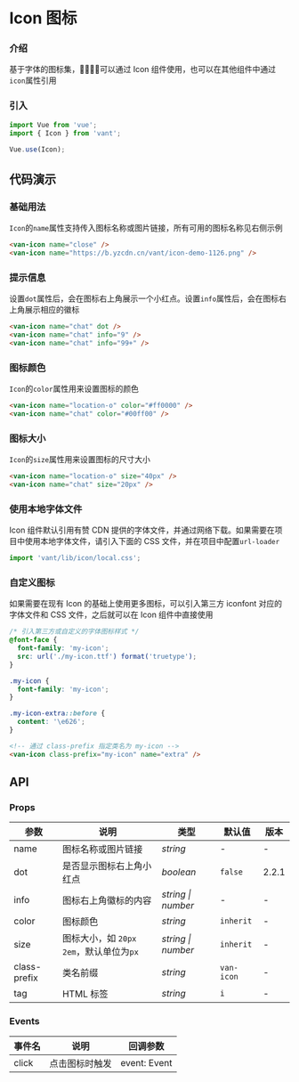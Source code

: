 # Icon 图标

### 介绍

基于字体的图标集，可以通过 Icon 组件使用，也可以在其他组件中通过`icon`属性引用

### 引入

``` javascript
import Vue from 'vue';
import { Icon } from 'vant';

Vue.use(Icon);
```

## 代码演示

### 基础用法

`Icon`的`name`属性支持传入图标名称或图片链接，所有可用的图标名称见右侧示例

```html
<van-icon name="close" />
<van-icon name="https://b.yzcdn.cn/vant/icon-demo-1126.png" />
```

### 提示信息

设置`dot`属性后，会在图标右上角展示一个小红点。设置`info`属性后，会在图标右上角展示相应的徽标

```html
<van-icon name="chat" dot />
<van-icon name="chat" info="9" />
<van-icon name="chat" info="99+" />
```


### 图标颜色

`Icon`的`color`属性用来设置图标的颜色

```html
<van-icon name="location-o" color="#ff0000" />
<van-icon name="chat" color="#00ff00" />
```

### 图标大小

`Icon`的`size`属性用来设置图标的尺寸大小

```html
<van-icon name="location-o" size="40px" />
<van-icon name="chat" size="20px" />
```

### 使用本地字体文件

Icon 组件默认引用有赞 CDN 提供的字体文件，并通过网络下载。如果需要在项目中使用本地字体文件，请引入下面的 CSS 文件，并在项目中配置`url-loader`

```js
import 'vant/lib/icon/local.css';
```

### 自定义图标

如果需要在现有 Icon 的基础上使用更多图标，可以引入第三方 iconfont 对应的字体文件和 CSS 文件，之后就可以在 Icon 组件中直接使用

```css
/* 引入第三方或自定义的字体图标样式 */
@font-face {
  font-family: 'my-icon';
  src: url('./my-icon.ttf') format('truetype');
}

.my-icon {
  font-family: 'my-icon';
}

.my-icon-extra::before {
  content: '\e626';
}
```

```html
<!-- 通过 class-prefix 指定类名为 my-icon -->
<van-icon class-prefix="my-icon" name="extra" />
```

## API

### Props

| 参数 | 说明 | 类型 | 默认值 | 版本 |
|------|------|------|------|------|
| name | 图标名称或图片链接 | *string* | - | - |
| dot | 是否显示图标右上角小红点 | *boolean* | `false` | 2.2.1 |
| info | 图标右上角徽标的内容 | *string \| number* | - | - |
| color | 图标颜色 | *string* | `inherit` | - |
| size | 图标大小，如 `20px` `2em`，默认单位为`px` | *string \| number* | `inherit` | - |
| class-prefix | 类名前缀 | *string* | `van-icon` | - |
| tag | HTML 标签 | *string* | `i` | - |

### Events

| 事件名 | 说明 | 回调参数 |
|------|------|------|
| click | 点击图标时触发 | event: Event |
